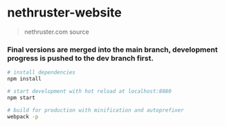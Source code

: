 # nethruster-website
> nethruster.com source

### Final versions are merged into the main branch, development progress is pushed to the dev branch first.

``` bash
# install dependencies
npm install

# start development with hot reload at localhost:8080
npm start

# build for production with minification and autoprefixer
webpack -p
```
